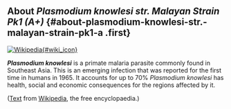 About *Plasmodium knowlesi str. Malayan Strain Pk1 (A+)* {#about-plasmodium-knowlesi-str.-malayan-strain-pk1-a .first}
--------------------------------------------------------

[![Wikipedia](/img/wikipedia_logo_v2_en.png){#wiki_icon}](http://en.wikipedia.org/wiki/Plasmodium_knowlesi)

***Plasmodium knowlesi*** is a primate malaria parasite commonly found
in Southeast Asia. This is an emerging infection that was reported for
the first time in humans in 1965. It accounts for up to 70% *Plasmodium
knowlesi* has health, social and economic consequences for the regions
affected by it.

([Text](http://en.wikipedia.org/wiki/Plasmodium_knowlesi) from
[Wikipedia](http://en.wikipedia.org/), the free encyclopaedia.)
